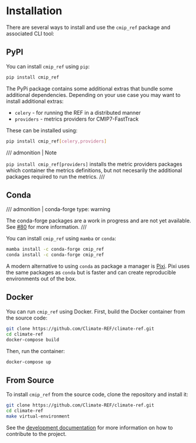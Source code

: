 # Installation

There are several ways to install and use the `cmip_ref` package and associated CLI tool:

## PyPI

You can install `cmip_ref` using `pip`:

```bash
pip install cmip_ref
```

The PyPi package contains some additional extras that bundle some additional dependencies.
Depending on your use case you may want to install additional extras:

* `celery` - for running the REF in a distributed manner
* `providers` - metrics providers for CMIP7-FastTrack

These can be installed using:

```bash
pip install cmip_ref[celery,providers]
```

/// admonition | Note

`pip install cmip_ref[providers]` installs the metric providers packages which container the metrics definitions,
but not necesarily the additional packages required to run the metrics.
///


## Conda

/// admonition | conda-forge
    type: warning

The conda-forge packages are a work in progress and are not yet available.
See [#80](https://github.com/Climate-REF/climate-ref/issues/80) for more information.
///

You can install `cmip_ref` using `mamba` or `conda`:

```bash
mamba install -c conda-forge cmip_ref
conda install -c conda-forge cmip_ref
```

A modern alternative to using `conda` as package a manager is [Pixi](https://pixi.sh/dev/).
Pixi uses the same packages as `conda` but is faster and can create reproducible environments out of the box.


## Docker

You can run `cmip_ref` using Docker. First, build the Docker container from the source code:

```bash
git clone https://github.com/Climate-REF/climate-ref.git
cd climate-ref
docker-compose build
```

Then, run the container:

```bash
docker-compose up
```

## From Source

To install `cmip_ref` from the source code, clone the repository and install it:

```bash
git clone https://github.com/Climate-REF/climate-ref.git
cd climate-ref
make virtual-environment
```

See the [development documentation](development.md) for more information on how to contribute to the project.
